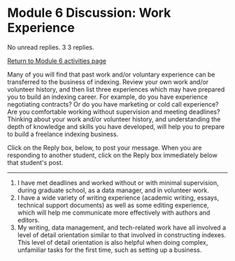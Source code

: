 # Module 6 Discussion: Work Experience

No unread replies. 3 3 replies.

[Return to Module 6 activities page](https://onlinelearning.berkeley.edu/courses/1939224/pages/module-6 "Module 6")

Many of you will find that past work and/or voluntary experience can be transferred to the business of indexing. Review your own work and/or volunteer history, and then list three experiences which may have prepared you to build an indexing career. For example, do you have experience negotiating contracts? Or do you have marketing or cold call experience? Are you comfortable working without supervision and meeting deadlines? Thinking about your work and/or volunteer history, and understanding the depth of knowledge and skills you have developed, will help you to prepare to build a freelance indexing business.

Click on the Reply box, below, to post your message. When you are responding to another student, click on the Reply box immediately below that student's post.

-----


1. I have met deadlines and worked without or with minimal supervision, during graduate school, as a data manager, and in volunteer work.    
2. I have a wide variety of writing experience (academic writing, essays, technical support documents) as well as some editing experience, which will help me communicate more effectively with authors and editors.   
3. My writing, data management, and tech-related work have all involved a level of detail orientation similar to that involved in constructing indexes. This level of detail orientation is also helpful when doing complex, unfamiliar tasks for the first time, such as setting up a business.